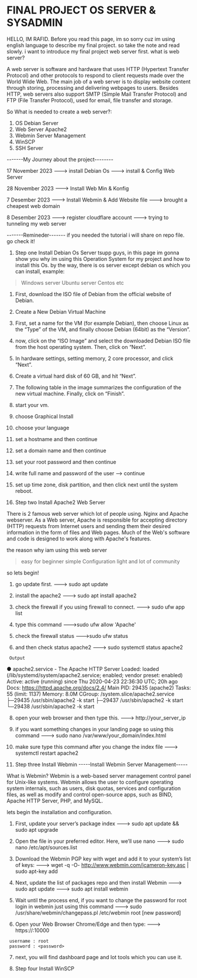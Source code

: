 # FINAL PROJECT OS SERVER & SYSADMIN
HELLO, IM RAFID.
Before you read this page, im so sorry cuz im using english language to describe my final project. so take the note and read slowly.
i want to introduce my final project web server first.
what is web server?

A web server is software and hardware that uses HTTP (Hypertext Transfer Protocol) and other protocols to respond to client requests made over the World Wide Web. 
The main job of a web server is to display website content through storing, processing and delivering webpages to users. 
Besides HTTP, web servers also support SMTP (Simple Mail Transfer Protocol) and FTP (File Transfer Protocol), used for email, file transfer and storage.

So What is needed to create a web server?:
1. OS Debian Server
2. Web Server Apache2
3. Webmin Server Management
4. WinSCP
5. SSH Server


-------My Journey about the project--------


17 November 2023
---> install Debian Os 
---> install & Config Web Server

28 November 2023
---> Install Web Min & Konfig 

7 Desember 2023
---> Install Webmin & Add Website file
---> brought a cheapest web domain

8 Desember 2023
---> register cloudflare account
---> trying to tunneling my web server 

-------Remineder-------
if you needed the tutorial i will share on repo file. go check it!

1. Step one Install Debian Os Server
tsupp guys, in this page im gonna show you why im using this Operation System for my project and how to install this Os.
by the way, there is os server except debian os which you can install, example:

> Windows server
> Ubuntu server
> Centos
> etc


   1. First, download the ISO file of Debian from the official website of Debian.
   
   2. Create a New Debian Virtual Machine
   
   3. First, set a name for the VM (for example Debian), then choose Linux
      as the “Type” of the VM, and finally choose Debian (64bit) as the “Version”.
   
   4. now, click on the “ISO Image” and select the downloaded Debian ISO file
      from the host operating system. Then, click on “Next”.
   
   5. In hardware settings, setting memory, 2 core processor, and click “Next”.
   
   6. Create a virtual hard disk of 60 GB, and hit “Next”.
   
   7. The following table in the image summarizes the configuration of the new virtual machine. Finally, click on “Finish”.
   
   8. start your vm.
   
   9. choose Graphical Install
   
   10. choose your language
   
   11. set a hostname and then continue
   
   12. set a domain name and then continue
   
   13. set your root password and then continue
   
   14. write full name and password of the user --> continue
   
   15. set up time zone, disk partition, and then click next until the system reboot.   

2. Step two Install Apache2 Web Server

There is 2 famous web server which lot of people using. Nginx and Apache webserver.
As a Web server, Apache is responsible for accepting directory (HTTP) requests from Internet users and 
sending them their desired information in the form of files and Web pages. 
Much of the Web's software and code is designed to work along with Apache's features.

the reason why iam using this web server
> easy for beginner
> simple Configuration
> light and lot of community 

so lets begin!

   1. go update first.
   ---> sudo apt update
   
   2. install the apache2
   ---> sudo apt install apache2
   
   3. check the firewall if you using firewall to connect.
   ---> sudo ufw app list
   
   4. type this command
   --->sudo ufw allow 'Apache'
   
   5. check the firewall status
   --->sudo ufw status
   
   6. and then check status apache2
   ---> sudo systemctl status apache2
      
     Output
   ● apache2.service - The Apache HTTP Server
        Loaded: loaded (/lib/systemd/system/apache2.service; enabled; vendor preset: enabled)
        Active: active (running) since Thu 2020-04-23 22:36:30 UTC; 20h ago
          Docs: https://httpd.apache.org/docs/2.4/
      Main PID: 29435 (apache2)
         Tasks: 55 (limit: 1137)
        Memory: 8.0M
        CGroup: /system.slice/apache2.service
                ├─29435 /usr/sbin/apache2 -k start
                ├─29437 /usr/sbin/apache2 -k start
                └─29438 /usr/sbin/apache2 -k start
   
   8. open your web browser and then type this.
   ---> http://your_server_ip
    
   9. if you want something changes in your landing page so using this command
   ---> sudo nano /var/www/your_domain/index.html
   
   10. make sure type this command after you change the index file
   ---> systemctl restart apache2

3. Step three Install Webmin
   -----Install Webmin Server Management-----

What is Webmin?
Webmin is a web-based server management control panel for Unix-like systems. 
Webmin allows the user to configure operating system internals, such as users, disk quotas, services and configuration files, 
as well as modify and control open-source apps, such as BIND, Apache HTTP Server, PHP, and MySQL.

lets begin the installation and configuration.

   1. First, update your server’s package index
   ---> sudo apt update && sudo apt upgrade
   
   2. Open the file in your preferred editor. Here, we’ll use nano
   ---> sudo nano /etc/apt/sources.list
   
   3. Download the Webmin PGP key with wget and add it to your system’s list of keys:
   ---> wget -q -O- http://www.webmin.com/jcameron-key.asc | sudo apt-key add
   
   4. Next, update the list of packages repo and then install Webmin
   ---> sudo apt update
   ---> sudo apt install webmin
   
   5. Wait until the process end, if you want to change the password for root login in webmin just using this command
   ---> sudo /usr/share/webmin/changepass.pl /etc/webmin root [new password]
   
   6. Open your Web Browser Chrome/Edge and then type:
   ---> https://<your server ip address>:10000
   
     username : root
     password : <password>



   
   7. next, you will find dashboard page and lot tools which you can use it.
   

4. Step four Install WinSCP
   

